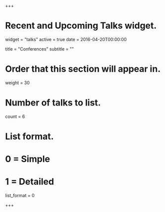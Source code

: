 +++
# Recent and Upcoming Talks widget.
widget = "talks"
active = true
date = 2016-04-20T00:00:00

title = "Conferences"
subtitle = ""

# Order that this section will appear in.
weight = 30

# Number of talks to list.
count = 6

# List format.
#   0 = Simple
#   1 = Detailed
list_format = 0

+++

